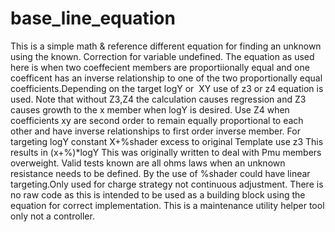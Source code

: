 # base_line_equation
This is a simple math & reference different equation for finding an unknown using the known. 
Correction for variable undefined.
The equation as used here is when two coeffecient members are proportiionally equal and one coefficent has an inverse relationship to one of the two proportionally equal coefficients.Depending on the target logY or  XY use of z3 or z4 equation is used. Note that without Z3,Z4 the calculation causes regression and Z3 causes growth to the x member when logY is desired. Use Z4 when coefficients xy are second order to remain equally proportional to each other and have inverse relationships to first order inverse  member.
For targeting logY constant X+%shader excess to original Template use z3 This results in (x+%)*logY
This was originally written to deal with Pmu members overweight. Valid tests known are all ohms laws when an unknown resistance needs to be defined.
By the use of %shader could have linear targeting.Only used for charge strategy not continuous adjustment. There is no raw code as this is intended to be used as a building block using the equation for correct implementation. This is a maintenance utility helper tool only not a controller.
